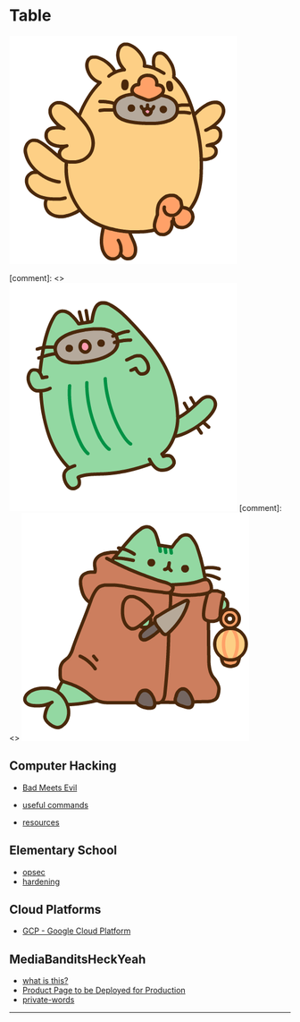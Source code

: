 # Table

![chocobo-pusheen](./img/chocobo-pusheen.png)

[comment]: <> ![cactaur-pusheen](./img/cactaur-pusheen.png)
[comment]: <> ![tonberry-pusheen](./img/tonberry-pusheen.png)

## Computer Hacking

* [Bad Meets Evil](./intros-and-documentation/getting-started-and-categories.md)

* [useful commands](/intros-and-documentation/common-user-commands.md)
* [resources](resources/README.md)

## Elementary School

* [opsec](opsec/opsec.md)
* [hardening](opsec/hardening-linux-distros.md)

## Cloud Platforms

* [GCP - Google Cloud Platform](./cloud/google-cloud-platform/quiklabs/README.md)

## MediaBanditsHeckYeah

* [what is this?](./mediabanditsheckyeah/README.md)
* [Product Page to be Deployed for Production](./production/index.html)
* [private-words](./mediabanditsheckyeah/private-words.md)

---
